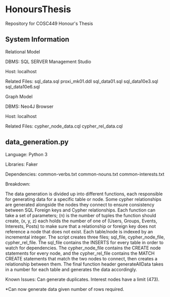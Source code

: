 # HonoursThesis
Repository for COSC449 Honour's Thesis

## System Information
Relational Model

DBMS: SQL SERVER Management Studio

Host: localhost 

Related Files: sql_data.sql proxi_mk01.ddl sql_data01.sql sql_data10e3.sql sql_data10e6.sql


Graph Model

DBMS: Neo4J Browser

Host: localhost

Related Files: cypher_node_data.cql cypher_rel_data.cql


## data_generation.py
Language: Python 3

Libraries: Faker

Dependencies: common-verbs.txt common-nouns.txt common-interests.txt

Breakdown:

  The data generation is divided up into different functions, each responsible for generating data for a specific table or node. Some cypher relationships are generated alongside the nodes they connect to ensure consistency between SQL Foreign keys and Cypher relationships. Each function can take a set of parameters; (n) is the number of tuples the function should create, (x, y, z) each holds the number of one of (Users, Groups, Events, Interests, Posts) to make sure that a relationship or foreign key does not reference a node that does not exist. Each table/node is indexed by an incremental integer.
  The script creates three files; sql_file, cypher_node_file, cypher_rel_file. The sql_file contains the INSERTS for every table in order to watch for dependencies. The cypher_node_file contains the CREATE node statements for every node, and the cypher_rel_file contains the MATCH CREATE statements that match the two nodes to connect, then creates a relationship between them. The final function header generateAllData takes in a number for each table and generates the data accordingly.

Known Issues: Can generate duplicates. Interest nodes have a limit (473). 

*Can now generate data given number of rows required.


